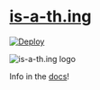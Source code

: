 # [is-a-th.ing](https://is-a-th.ing)
[![Deploy](https://github.com/is-a-thing/.github/actions/workflows/deploy.yml/badge.svg)](https://github.com/is-a-thing/.github/actions/workflows/deploy.yml)

![is-a-th.ing logo](https://repository-images.githubusercontent.com/849079448/9f6f427a-7b3b-4680-a9ba-9d0643f1473d)

Info in the [docs](https://is-a-th.ing/docs)!
